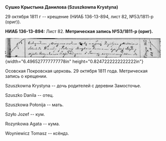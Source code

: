 **Сушко Крыстына Данилова (Szuszkowna Krystyna)**

29 октября 1811 г -- крещение (НИАБ 136-13-894, лист 82, №53/1811-р
(ориг)).

**НИАБ 136-13-894:** Лист 82. **Метрическая запись №53/1811-р (ориг).**

![](./media/5554ab6de417d7d0f11e68764e2527c39fe70d13.png){width="6.496527777777778in"
height="0.8247222222222222in"}

Осовская Покровская церковь. 29 октября 1811 года. Метрическая запись о
крещении.

Szuszkowna Krystyna -- дочь родителей с деревни Замосточье.

Szuszko Danila -- отец.

Szuszkowa Połonija -- мать.

Szyło Jozef -- кум.

Rozynkowa Agata -- кума.

Woyniewicz Tomasz -- ксёндз.
